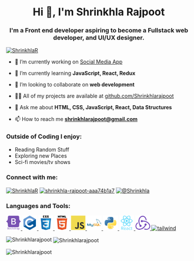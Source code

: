 <h1 align="center">Hi 👋, I'm Shrinkhla Rajpoot</h1>
<h3 align="center">I'm a Front end developer aspiring to become a Fullstack web developer, and UI/UX designer.</h3>



<p align="left"> <a href="https://twitter.com/ShrinkhlaR" target="blank"><img src="https://img.shields.io/twitter/follow/_shrinkhla?logo=twitter&style=for-the-badge" alt="ShrinkhlaR" /></a> </p>

- 🔭 I’m currently working on [Social Media App](https://matrix-social.netlify.app/)

- 🌱 I’m currently learning **JavaScript, React, Redux**

- 👯 I’m looking to collaborate on **web development**

- 👨‍💻 All of my projects are available at [github.com/Shrinkhlarajpoot](https://github.com/Shrinkhlarajpoot?tab=repositories)

- 💬 Ask me about **HTML, CSS, JavaScript, React, Data Structures**

- 📫 How to reach me **shrinkhlarajpoot@gmail.com**
<h3 align="left">Outside of Coding I enjoy:</h3>

- Reading Random Stuff
- Exploring new Places 
- Sci-fi movies/tv shows

<h3 align="left">Connect with me:</h3>
<p align="left">
<a href="https://twitter.com/ShrinkhlaR" target="blank"><img align="center" src="https://raw.githubusercontent.com/rahuldkjain/github-profile-readme-generator/master/src/images/icons/Social/twitter.svg" alt="ShrinkhlaR" height="30" width="40" /></a>
<a href="https://www.linkedin.com/in/shrinkhla-rajpoot-aaa74b1a7/" target="blank"><img align="center" src="https://raw.githubusercontent.com/rahuldkjain/github-profile-readme-generator/master/src/images/icons/Social/linked-in-alt.svg" alt="shrinkhla-rajpoot-aaa74b1a7" height="30" width="40" /></a>
<a href="https://hashnode.com/@Shrinkhla" target="blank"><img align="center" src="https://raw.githubusercontent.com/rahuldkjain/github-profile-readme-generator/master/src/images/icons/Social/hashnode.svg" alt="@Shrinkhla" height="30" width="40" /></a>
  
</p>

<h3 align="left">Languages and Tools:</h3>
<p align="left"> <a href="https://getbootstrap.com" target="_blank" rel="noreferrer"> <img src="https://raw.githubusercontent.com/devicons/devicon/master/icons/bootstrap/bootstrap-plain-wordmark.svg" alt="bootstrap" width="40" height="40"/> </a> <a href="https://www.cprogramming.com/" target="_blank" rel="noreferrer"> <img src="https://raw.githubusercontent.com/devicons/devicon/master/icons/c/c-original.svg" alt="c" width="40" height="40"/> </a> <a href="https://www.w3schools.com/css/" target="_blank" rel="noreferrer"> <img src="https://raw.githubusercontent.com/devicons/devicon/master/icons/css3/css3-original-wordmark.svg" alt="css3" width="40" height="40"/> </a>  <a href="https://www.w3.org/html/" target="_blank" rel="noreferrer"> <img src="https://raw.githubusercontent.com/devicons/devicon/master/icons/html5/html5-original-wordmark.svg" alt="html5" width="40" height="40"/> </a>  <a href="https://developer.mozilla.org/en-US/docs/Web/JavaScript" target="_blank" rel="noreferrer"> <img src="https://raw.githubusercontent.com/devicons/devicon/master/icons/javascript/javascript-original.svg" alt="javascript" width="40" height="40"/> </a>  <a href="https://www.mysql.com/" target="_blank" rel="noreferrer"> <img src="https://raw.githubusercontent.com/devicons/devicon/master/icons/mysql/mysql-original-wordmark.svg" alt="mysql" width="40" height="40"/> </a> <a href="https://www.python.org" target="_blank" rel="noreferrer"> <img src="https://raw.githubusercontent.com/devicons/devicon/master/icons/python/python-original.svg" alt="python" width="40" height="40"/> </a> <a href="https://reactjs.org/" target="_blank" rel="noreferrer"> <img src="https://raw.githubusercontent.com/devicons/devicon/master/icons/react/react-original-wordmark.svg" alt="react" width="40" height="40"/> </a> <a href="https://redux.js.org" target="_blank" rel="noreferrer"> <img src="https://raw.githubusercontent.com/devicons/devicon/master/icons/redux/redux-original.svg" alt="redux" width="40" height="40"/> </a> <a href="https://tailwindcss.com/" target="_blank" rel="noreferrer"> <img src="https://www.vectorlogo.zone/logos/tailwindcss/tailwindcss-icon.svg" alt="tailwind" width="40" height="40"/> </a> </p>

<p><img align="left" src="https://github-readme-stats.vercel.app/api/top-langs?username=Shrinkhlarajpoot&show_icons=true&locale=en&layout=compact" alt="Shrinkhlarajpoot" /></p>

<p>&nbsp;<img align="center" src="https://github-readme-stats.vercel.app/api?username=Shrinkhlarajpoot&show_icons=true&locale=en" alt="Shrinkhlarajpoot" /></p>
<p><img align="center" src="https://github-readme-streak-stats.herokuapp.com/?user=Shrinkhlarajpoot&" alt="Shrinkhlarajpoot" /></p>



